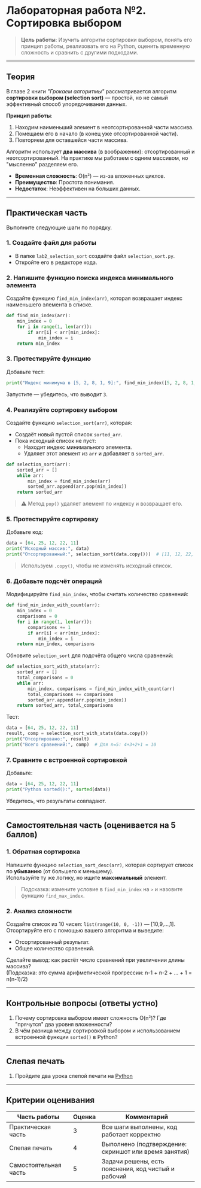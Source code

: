 # **Лабораторная работа №2. Сортировка выбором**

> **Цель работы**: Изучить алгоритм сортировки выбором, понять его принцип работы, реализовать его на Python, оценить временную сложность и сравнить с другими подходами.

---

## **Теория**

В главе 2 книги *"Грокаем алгоритмы"* рассматривается алгоритм **сортировки выбором (selection sort)** — простой, но не самый эффективный способ упорядочивания данных.

**Принцип работы**:
1. Находим наименьший элемент в неотсортированной части массива.
2. Помещаем его в начало (в конец уже отсортированной части).
3. Повторяем для оставшейся части массива.

Алгоритм использует **два массива** (в воображении): отсортированный и неотсортированный. На практике мы работаем с одним массивом, но "мысленно" разделяем его.

- **Временная сложность**: O(n²) — из-за вложенных циклов.
- **Преимущество**: Простота понимания.
- **Недостаток**: Неэффективен на больших данных.

---

## **Практическая часть**

Выполните следующие шаги по порядку.

### 1. Создайте файл для работы
- В папке `lab2_selection_sort` создайте файл `selection_sort.py`.
- Откройте его в редакторе кода.

### 2. Напишите функцию поиска индекса минимального элемента
Создайте функцию `find_min_index(arr)`, которая возвращает индекс наименьшего элемента в списке.

```python
def find_min_index(arr):
    min_index = 0
    for i in range(1, len(arr)):
        if arr[i] < arr[min_index]:
            min_index = i
    return min_index
```

### 3. Протестируйте функцию
Добавьте тест:

```python
print("Индекс минимума в [5, 2, 8, 1, 9]:", find_min_index([5, 2, 8, 1, 9]))  # Ожидается: 3
```

Запустите — убедитесь, что выводит `3`.

### 4. Реализуйте сортировку выбором
Создайте функцию `selection_sort(arr)`, которая:
- Создаёт новый пустой список `sorted_arr`.
- Пока исходный список не пуст:
  - Находит индекс минимального элемента.
  - Удаляет этот элемент из `arr` и добавляет в `sorted_arr`.

```python
def selection_sort(arr):
    sorted_arr = []
    while arr:
        min_index = find_min_index(arr)
        sorted_arr.append(arr.pop(min_index))
    return sorted_arr
```

> ⚠️ Метод `pop()` удаляет элемент по индексу и возвращает его.

### 5. Протестируйте сортировку
Добавьте код:

```python
data = [64, 25, 12, 22, 11]
print("Исходный массив:", data)
print("Отсортированный:", selection_sort(data.copy()))  # [11, 12, 22, 25, 64]
```

> Используем `.copy()`, чтобы не изменять исходный список.

### 6. Добавьте подсчёт операций
Модифицируйте `find_min_index`, чтобы считать количество сравнений:

```python
def find_min_index_with_count(arr):
    min_index = 0
    comparisons = 0
    for i in range(1, len(arr)):
        comparisons += 1
        if arr[i] < arr[min_index]:
            min_index = i
    return min_index, comparisons
```

Обновите `selection_sort` для подсчёта общего числа сравнений:

```python
def selection_sort_with_stats(arr):
    sorted_arr = []
    total_comparisons = 0
    while arr:
        min_index, comparisons = find_min_index_with_count(arr)
        total_comparisons += comparisons
        sorted_arr.append(arr.pop(min_index))
    return sorted_arr, total_comparisons
```

Тест:

```python
data = [64, 25, 12, 22, 11]
result, comp = selection_sort_with_stats(data.copy())
print("Отсортировано:", result)
print("Всего сравнений:", comp)  # Для n=5: 4+3+2+1 = 10
```

### 7. Сравните с встроенной сортировкой
Добавьте:

```python
data = [64, 25, 12, 22, 11]
print("Python sorted():", sorted(data))
```

Убедитесь, что результаты совпадают.

---

## **Самостоятельная часть** (оценивается на **5 баллов**)

### 1. Обратная сортировка
Напишите функцию `selection_sort_desc(arr)`, которая сортирует список по **убыванию** (от большего к меньшему).  
Используйте ту же логику, но ищите **максимальный** элемент.

> Подсказка: измените условие в `find_min_index` на `>` и назовите функцию `find_max_index`.

### 2. Анализ сложности
Создайте список из 10 чисел: `list(range(10, 0, -1))` — [10,9,...,1].  
Отсортируйте его с помощью вашего алгоритма и выведите:
- Отсортированный результат.
- Общее количество сравнений.

Сделайте вывод: как растёт число сравнений при увеличении длины массива?  
(Подсказка: это сумма арифметической прогрессии: n-1 + n-2 + ... + 1 = n(n-1)/2)

---

## **Контрольные вопросы** (ответы устно)

1. Почему сортировка выбором имеет сложность O(n²)? Где "прячутся" два уровня вложенности?  
2. В чём разница между сортировкой выбором и использованием встроенной функции `sorted()` в Python?

---

## **Слепая печать**
1. Пройдите два урока слепой печати на [Python](https://stamina-online.com/ru/workout/programming/15)

---

## **Критерии оценивания**

| Часть работы              | Оценка | Комментарий |
|--------------------------|--------|-------------|
| Практическая часть       | 3      | Все шаги выполнены, код работает корректно |
| Слепая печать            | 4      | Выполнено (подтверждение: скриншот или время занятия) |
| Самостоятельная часть    | 5      | Задачи решены, есть пояснения, код чистый и рабочий |
